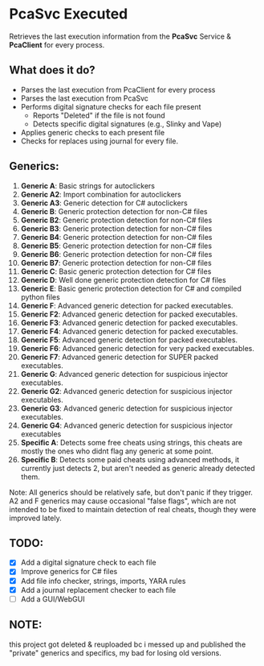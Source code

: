 # PcaSvc Executed

Retrieves the last execution information from the **PcaSvc** Service & **PcaClient** for every process.

## What does it do?

- Parses the last execution from PcaClient for every process
- Parses the last execution from PcaSvc
- Performs digital signature checks for each file present
  - Reports "Deleted" if the file is not found
  - Detects specific digital signatures (e.g., Slinky and Vape)
- Applies generic checks to each present file
- Checks for replaces using journal for every file.
  
## Generics:

1. **Generic A**: Basic strings for autoclickers
2. **Generic A2**: Import combination for autoclickers
3. **Generic A3**: Generic detection for C# autoclickers
4. **Generic B**: Generic protection detection for non-C# files
5. **Generic B2**: Generic protection detection for non-C# files
6. **Generic B3**: Generic protection detection for non-C# files
7. **Generic B4**: Generic protection detection for non-C# files
8. **Generic B5**: Generic protection detection for non-C# files
9. **Generic B6**: Generic protection detection for non-C# files
10. **Generic B7**: Generic protection detection for non-C# files
11. **Generic C**: Basic generic protection detection for C# files
12. **Generic D**: Well done generic protection detection for C# files
13. **Generic E**: Basic generic protection detection for C# and compiled python files
14. **Generic F**: Advanced generic detection for packed executables.
15. **Generic F2**: Advanced generic detection for packed executables.
16. **Generic F3**: Advanced generic detection for packed executables.
17. **Generic F4**: Advanced generic detection for packed executables.
18. **Generic F5**: Advanced generic detection for packed executables.
19. **Generic F6**: Advanced generic detection for very packed executables.
20. **Generic F7**: Advanced generic detection for SUPER packed executables.
21. **Generic G**: Advanced generic detection for suspicious injector executables.
22. **Generic G2**: Advanced generic detection for suspicious injector executables.
23. **Generic G3**: Advanced generic detection for suspicious injector executables.
24. **Generic G4**: Advanced generic detection for suspicious injector executables
27. **Specific A**: Detects some free cheats using strings, this cheats are mostly the ones who didnt flag any generic at some point.
28. **Specific B**: Detects some paid cheats using advanced methods, it currently just detects 2, but aren't needed as generic already detected them.

Note: All generics should be relatively safe, but don't panic if they trigger. A2 and F generics may cause occasional "false flags", which are not intended to be fixed to maintain detection of real cheats, though they were improved lately.

## TODO:

- [x] Add a digital signature check to each file
- [x] Improve generics for C# files
- [x] Add file info checker, strings, imports, YARA rules
- [x] Add a journal replacement checker to each file
- [ ] Add a GUI/WebGUI

## NOTE: 

this project got deleted & reuploaded bc i messed up and published the "private" generics and specifics, my bad for losing old versions.
